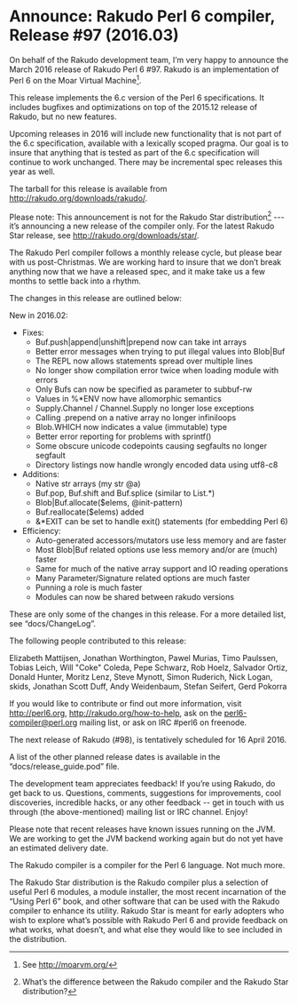 # Announce: Rakudo Perl 6 compiler, Release #97 (2016.03)

On behalf of the Rakudo development team, I’m very happy to announce the
March 2016 release of Rakudo Perl 6 #97. Rakudo is an implementation of
Perl 6 on the Moar Virtual Machine[^1].

This release implements the 6.c version of the Perl 6 specifications.
It includes bugfixes and optimizations on top of
the 2015.12 release of Rakudo, but no new features.

Upcoming releases in 2016 will include new functionality that is not
part of the 6.c specification, available with a lexically scoped
pragma. Our goal is to insure that anything that is tested as part of the
6.c specification will continue to work unchanged. There may be incremental
spec releases this year as well.

The tarball for this release is available from <http://rakudo.org/downloads/rakudo/>.

Please note: This announcement is not for the Rakudo Star
distribution[^2] --- it’s announcing a new release of the compiler
only. For the latest Rakudo Star release, see
<http://rakudo.org/downloads/star/>.

The Rakudo Perl compiler follows a monthly release cycle, but please bear
with us post-Christmas. We are working hard to insure that we don’t break
anything now that we have a released spec, and it make take us a few months
to settle back into a rhythm.

The changes in this release are outlined below:

New in 2016.02:
 + Fixes:
   + Buf.push|append|unshift|prepend now can take int arrays
   + Better error messages when trying to put illegal values into Blob|Buf
   + The REPL now allows statements spread over multiple lines
   + No longer show compilation error twice when loading module with errors
   + Only Bufs can now be specified as parameter to subbuf-rw
   + Values in %*ENV now have allomorphic semantics
   + Supply.Channel / Channel.Supply no longer lose exceptions
   + Calling .prepend on a native array no longer infiniloops
   + Blob.WHICH now indicates a value (immutable) type
   + Better error reporting for problems with sprintf()
   + Some obscure unicode codepoints causing segfaults no longer segfault
   + Directory listings now handle wrongly encoded data using utf8-c8
 + Additions:
   + Native str arrays (my str @a)
   + Buf.pop, Buf.shift and Buf.splice (similar to List.*)
   + Blob|Buf.allocate($elems, @init-pattern)
   + Buf.reallocate($elems) added
   + &*EXIT can be set to handle exit() statements (for embedding Perl 6)
 + Efficiency:
   + Auto-generated accessors/mutators use less memory and are faster
   + Most Blob|Buf related options use less memory and/or are (much) faster
   + Same for much of the native array support and IO reading operations
   + Many Parameter/Signature related options are much faster
   + Punning a role is much faster
   + Modules can now be shared between rakudo versions

These are only some of the changes in this release. For a more
detailed list, see “docs/ChangeLog”.

The following people contributed to this release:

Elizabeth Mattijsen, Jonathan Worthington, Pawel Murias, Timo Paulssen, Tobias Leich, Will "Coke" Coleda, Pepe Schwarz, Rob Hoelz, Salvador Ortiz, Donald Hunter, Moritz Lenz, Steve Mynott, Simon Ruderich, Nick Logan, skids, Jonathan Scott Duff, Andy Weidenbaum, Stefan Seifert, Gerd Pokorra

If you would like to contribute or find out more information, visit
<http://perl6.org>, <http://rakudo.org/how-to-help>, ask on the
<perl6-compiler@perl.org> mailing list, or ask on IRC #perl6 on freenode.

The next release of Rakudo (#98), is tentatively scheduled for 16 April 2016.

A list of the other planned release dates is available in the
“docs/release_guide.pod” file.

The development team appreciates feedback! If you’re using Rakudo, do
get back to us. Questions, comments, suggestions for improvements, cool
discoveries, incredible hacks, or any other feedback -- get in touch with
us through (the above-mentioned) mailing list or IRC channel. Enjoy!

Please note that recent releases have known issues running on the JVM.
We are working to get the JVM backend working again but do not yet have
an estimated delivery date.

[^1]: See <http://moarvm.org/>

[^2]: What’s the difference between the Rakudo compiler and the Rakudo
Star distribution?

The Rakudo compiler is a compiler for the Perl 6 language.
Not much more.

The Rakudo Star distribution is the Rakudo compiler plus a selection
of useful Perl 6 modules, a module installer, the most recent
incarnation of the “Using Perl 6” book, and other software that can
be used with the Rakudo compiler to enhance its utility. Rakudo Star
is meant for early adopters who wish to explore what’s possible with
Rakudo Perl 6 and provide feedback on what works, what doesn’t, and
what else they would like to see included in the distribution.
